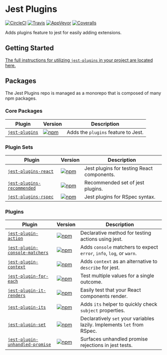 # Jest Plugins

[![CircleCI](https://img.shields.io/circleci/project/github/negativetwelve/jest-plugins.svg?label=circle)](https://circleci.com/gh/negativetwelve/jest-plugins)
[![Travis](https://img.shields.io/travis/negativetwelve/jest-plugins.svg?label=travis)](https://travis-ci.org/negativetwelve/jest-plugins)
[![AppVeyor](https://img.shields.io/appveyor/ci/negativetwelve/jest-plugins/master.svg?label=appveyor)](https://ci.appveyor.com/project/negativetwelve/jest-plugins)
[![Coveralls](https://img.shields.io/coveralls/negativetwelve/jest-plugins.svg)](https://coveralls.io/github/negativetwelve/jest-plugins?branch=master)

Adds plugins feature to jest for easily adding extensions.

## Getting Started

[The full instructions for utilizing `jest-plugins` in your project are located here.](/packages/jest-plugins#readme)

## Packages

The Jest Plugins repo is managed as a monorepo that is composed of many npm packages.

### Core Packages

Plugin | Version | Description
-------|---------|------------
[`jest-plugins`](/packages/jest-plugins) | [![npm](https://img.shields.io/npm/v/jest-plugins.svg)][npm-plugins] | Adds the `plugins` feature to Jest.

[npm-plugins]: https://www.npmjs.com/package/jest-plugins

### Plugin Sets

Plugin | Version | Description
-------|---------|------------
[`jest-plugins-react`](/packages/jest-plugins-react) | [![npm](https://img.shields.io/npm/v/jest-plugins-react.svg)][npm-react] | Jest plugins for testing React components.
[`jest-plugins-recommended`](/packages/jest-plugins-recommended) | [![npm](https://img.shields.io/npm/v/jest-plugins-recommended.svg)][npm-recommended] | Recommended set of jest plugins.
[`jest-plugins-rspec`](/packages/jest-plugins-rspec) | [![npm](https://img.shields.io/npm/v/jest-plugins-rspec.svg)][npm-rspec] | Jest plugins for RSpec syntax.

[npm-react]: https://www.npmjs.com/package/jest-plugins-react
[npm-recommended]: https://www.npmjs.com/package/jest-plugins-recommended
[npm-rspec]: https://www.npmjs.com/package/jest-plugins-rspec

### Plugins

Plugin | Version | Description
-------|---------|------------
[`jest-plugin-action`](/packages/jest-plugin-action) | [![npm](https://img.shields.io/npm/v/jest-plugin-action.svg)][npm-action] | Declarative method for testing actions using jest.
[`jest-plugin-console-matchers`](/packages/jest-plugin-console-matchers) | [![npm](https://img.shields.io/npm/v/jest-plugin-console-matchers.svg)][npm-console-matchers] | Adds `console` matchers to expect `error`, `info`, `log`, or `warn`.
[`jest-plugin-context`](/packages/jest-plugin-context) | [![npm](https://img.shields.io/npm/v/jest-plugin-context.svg)][npm-context] | Adds `context` as an alternative to `describe` for jest.
[`jest-plugin-for-each`](/packages/jest-plugin-for-each) | [![npm](https://img.shields.io/npm/v/jest-plugin-for-each.svg)][npm-for-each] | Test multiple values for a single outcome.
[`jest-plugin-it-renders`](/packages/jest-plugin-it-renders) | [![npm](https://img.shields.io/npm/v/jest-plugin-it-renders.svg)][npm-it-renders] | Easily test that your React components render.
[`jest-plugin-its`](/packages/jest-plugin-its) | [![npm](https://img.shields.io/npm/v/jest-plugin-its.svg)][npm-its] | Adds `its` helper to quickly check `subject` properties.
[`jest-plugin-set`](/packages/jest-plugin-set) | [![npm](https://img.shields.io/npm/v/jest-plugin-set.svg)][npm-set] | Declaratively `set` your variables lazily. Implements `let` from RSpec.
[`jest-plugin-unhandled-promise`](/packages/jest-plugin-unhandled-promise) | [![npm](https://img.shields.io/npm/v/jest-plugin-unhandled-promise.svg)][npm-unhandled-promise] | Surfaces unhandled promise rejections in jest tests.

[npm-action]: https://www.npmjs.com/package/jest-plugin-action
[npm-console-matchers]: https://www.npmjs.com/package/jest-plugin-console-matchers
[npm-context]: https://www.npmjs.com/package/jest-plugin-context
[npm-for-each]: https://www.npmjs.com/package/jest-plugin-for-each
[npm-it-renders]: https://www.npmjs.com/package/jest-plugin-it-renders
[npm-its]: https://www.npmjs.com/package/jest-plugin-its
[npm-set]: https://www.npmjs.com/package/jest-plugin-set
[npm-unhandled-promise]: https://www.npmjs.com/package/jest-plugin-unhandled-promise
